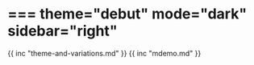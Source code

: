 ===
theme="debut"
mode="dark"
sidebar="right"
===
{{ inc "theme-and-variations.md" }}
{{ inc "mdemo.md" }}

